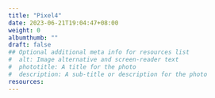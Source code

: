 ```yaml
---
title: "Pixel4"
date: 2023-06-21T19:04:47+08:00
weight: 0
albumthumb: ""
draft: false
## Optional additional meta info for resources list
#  alt: Image alternative and screen-reader text
#  phototitle: A title for the photo
#  description: A sub-title or description for the photo
resources:
---
```

